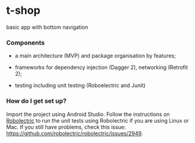 # t-shop
basic app with bottom navigation 

### Components ###

* a main architecture (MVP) and package organisation by features;

* frameworks for dependency injection (Dagger 2), networking (Retrofit 2);

* testing including unit testing (Roboelectric and Junit)

### How do I get set up? ###

Import the project using Android Studio. 
Follow the instructions on [Robolectric](http://robolectric.org/getting-started/) to run the unit tests using Robolectric if you are using Linux or Mac.
If you still have problems, check this issue: https://github.com/robolectric/robolectric/issues/2949.
